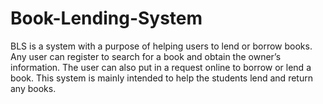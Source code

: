 # Book-Lending-System
BLS is a system with a purpose of helping users to lend or borrow books. Any user can register to search for a book and obtain the owner’s information. The user can also put in a request online to borrow or lend a book. This system is mainly intended to help the students lend and return any books.
